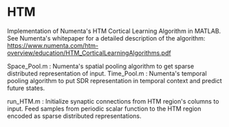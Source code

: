 HTM
===

Implementation of Numenta's HTM Cortical Learning Algorithm in MATLAB.
See Numenta's whitepaper for a detailed description of the algorithm: 
https://www.numenta.com/htm-overview/education/HTM_CorticalLearningAlgorithms.pdf

Space_Pool.m :    Numenta's spatial pooling algorithm to get sparse distributed representation of input.
Time_Pool.m :   Numenta's temporal pooling algorithm to put SDR representation in temporal context and 
predict future states.

run_HTM.m : Initialize synaptic connections from HTM region's columns to input. Feed samples from periodic
scalar function to the HTM region encoded as sparse distributed representations.
